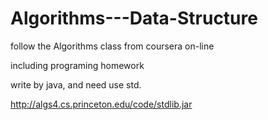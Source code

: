 Algorithms---Data-Structure
===========================
follow the Algorithms class from coursera on-line

including programing homework

write by java, and need use std.

http://algs4.cs.princeton.edu/code/stdlib.jar
